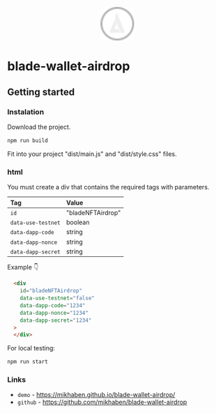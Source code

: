 <p></p>
<p align="center">
  <a href="https://www.bladewallet.io/" target="_blank">
    <img width="77px" src="./img/blade-logo.svg"/>
  </a>
</p>

# blade-wallet-airdrop

## Getting started

### Instalation

Download the project.
``` bash
npm run build
```
Fit into your project "dist/main.js" and "dist/style.css" files.

### html

You must create a div that contains the required tags with parameters.

| Tag                 | Value |
|:--------------------|:------------------|
| `id`                | "bladeNFTAirdrop" |
| `data-use-testnet`  | boolean           |
| `data-dapp-code`    | string            |
| `data-dapp-nonce`   | string            |
| `data-dapp-secret`  | string            |

Example 👇

```html
  <div
    id="bladeNFTAirdrop"
    data-use-testnet="false"
    data-dapp-code="1234"
    data-dapp-nonce="1234"
    data-dapp-secret="1234"
  >
  </div>
```

For local testing:
``` bash
npm run start
```

### Links
* `demo` - https://mikhaben.github.io/blade-wallet-airdrop/
* `github` - https://github.com/mikhaben/blade-wallet-airdrop
